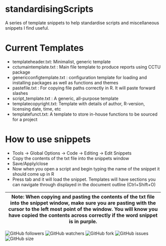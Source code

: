 # standardisingScripts
A series of template snippets to help standardise scripts and miscellaneous snippets I find useful.

# Current Templates

- templateheader.txt: Minimalist, generic template
- cctumaintemplate.txt : Main file template to produce reports using CCTU package
- genericconfigtemplate.txt : configuration template for loading and installing packages as well as functions and themes
- pastefile.txt : For copying file paths correctly in R. It will paste forward slashes
- script_template.txt : A generic, all-purpose template
- templatecopyright.txt: Template with details of author, R-version, licensing date, time, etc
- templatefunct.txt: A template to store in-house functions to be sourced for a project

# How to use snippets

- Tools -> Global Options -> Code -> Editing -> Edit Snippets
- Copy the contents of the txt file into the snippets window
- Save/Apply/close
- Now when you open a script and begin typing the name of the snippet it should come up in R
- Press tab and it will load the snippet. Templates will have sections you can navigate through displayed in the document outline (Ctrl+Shift+O)

| **Note**: When copying and pasting the contents of the txt file into the snippet window, make sure you are pasting with the cursor to the left most point of the window. You will know you have copied the contents across correctly if the word snippet is in purple. |
|---|

![GitHub followers](https://img.shields.io/github/followers/cgvoller?style=social)
![GitHub watchers](https://img.shields.io/github/watchers/cgvoller/standardisingScripts)
![GitHub fork](https://img.shields.io/github/forks/cgvoller/standardisingScripts?style=flat-square)
![GitHub issues](https://img.shields.io/bitbucket/issues/cgvoller/standardisingScripts)
![GitHub size](https://img.shields.io/github/repo-size/cgvoller/standardisingScripts)
